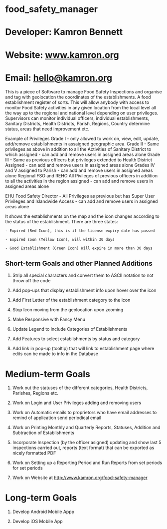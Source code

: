 # food_safety_manager
# Developer: Kamron Bennett
# Website: www.kamron.org
# Email: hello@kamron.org

This is a piece of Software to manage Food Safety Inspections and organise and tag with geolocation the coordinates of the establishments. A food establishment register of sorts. This will allow anybody with access to monitor Food Safety activities in any given location from the local level all the way up to the regional and national level depending on user privileges. Supervisors can monitor individual officers, individual establishments, Sanitary Districts, Health Districts, Parish, Regions, Country determine status, areas that need improvement etc.

Example of Privileges
Grade I - only allowed to work on, view, edit, update, add/remove establishments in assaigned geographic area.
Grade II - Same privileges as above in addition to all the Activities of Sanitary District to which assigned - can add and remove users in assigned areas alone
Grade III - Same as previous officers but privileges extended to Health District Assigned - can add and remove users in assigned areas alone
Grades IV and V assigned to Parish - can add and remove users in assigned areas alone
Regional FSO and REHO All Pivileges of previous officers in addition to all the activities in the region assigned - can add and remove users in assigned areas alone

EHU Food Safety Director - All Privileges as previous but has Super User Privileges and Islandwide Access - can add and remove users in assigned areas alone

It shows the establishments on the map and the icon changes according to the status of the establishment. There are three states:

    - Expired (Red Icon), this is if the license expiry date has passed 
    
    - Expired soon (Yellow Icon), will within 30 days
    
    - Good Establishment (Green Icon) Will expire in more than 30 days
    
    

## Short-term Goals and other Planned Additions

1. Strip all special characters and convert them to ASCII notation to not throw off the code

2. Add pop-ups that display establishment info upon hover over the icon

3. Add First Letter of the establishment category to the icon

4. Stop Icon moving from the geolocation upon zooming

5. Make Responsive with Fancy Menu

6. Update Legend to include Categories of Establishments

7. Add Features to select establishments by status and category

8. Add link in pop-up (tooltip) that will link to establishment page where edits can be made to info in the Database


# Medium-term Goals
1. Work out the statuses of the different categories, Health Districts, Parishes, Regions etc.

2. Work on Login and User Privileges adding and removing users

3. Work on Automatic emails to proprietors who have email addresses to remind of application send periodical email

4. Work on Printing Monthly and Quarterly Reports, Statuses, Addition and Subtraction of Establishments

5. Incorporate Inspection (by the officer asigned) updating and show last 5 inspections carried out, reports (text format) that can be exported as nicely formatted PDF

6. Work on Setting up a Reporting Period and Run Reports from set periods for set periods

7. Work on Website at http://www.kamron.org/food-safety-manager

# Long-term Goals
1. Develop Android Mobile Appp

2. Develop iOS Mobile App
